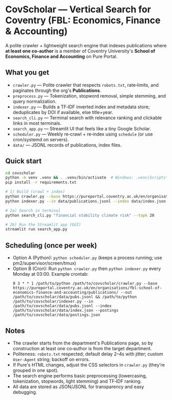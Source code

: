 # CovScholar — Vertical Search for Coventry (FBL: Economics, Finance & Accounting)

A polite crawler + lightweight search engine that indexes publications where **at least one co‑author**
is a member of Coventry University's **School of Economics, Finance and Accounting** on Pure Portal.

## What you get
- `crawler.py` — Polite crawler that respects `robots.txt`, rate‑limits, and paginates through the org's **Publications**.
- `preprocess.py` — Tokenization, stopword removal, simple stemming, and query normalization.
- `indexer.py` — Builds a TF‑IDF inverted index and metadata store; deduplicates by DOI if available, else title+year.
- `search_cli.py` — Terminal search with relevance ranking and clickable links in most terminals.
- `search_app.py` — Streamlit UI that feels like a tiny Google Scholar.
- `scheduler.py` — Weekly re‑crawl + re‑index using `schedule` (or use cron/systemd on servers).
- `data/` — JSONL records of publications, index files.

## Quick start
```bash
cd covscholar
python -m venv .venv && . .venv/bin/activate  # Windows: .venv\Scripts\activate
pip install -r requirements.txt

# 1) Build (crawl + index)
python crawler.py --base https://pureportal.coventry.ac.uk/en/organisations/fbl-school-of-economics-finance-and-accounting/publications/ --out data/publications.jsonl
python indexer.py --in data/publications.jsonl --index data/index.json --postings data/postings.json

# 2a) Search in terminal
python search_cli.py "financial stability climate risk" --topk 20

# 2b) Run the Streamlit app (GUI)
streamlit run search_app.py
```

## Scheduling (once per week)
- Option A (Python): `python scheduler.py` (keeps a process running; use pm2/supervisor/screen/tmux)
- Option B (Cron): Run `python crawler.py` then `python indexer.py` every Monday at 03:00.
  Example crontab:
  ```
  0 3 * * 1 /path/to/python /path/to/covscholar/crawler.py --base https://pureportal.coventry.ac.uk/en/organisations/fbl-school-of-economics-finance-and-accounting/publications/ --out /path/to/covscholar/data/pubs.jsonl && /path/to/python /path/to/covscholar/indexer.py --in /path/to/covscholar/data/pubs.jsonl --index /path/to/covscholar/data/index.json --postings /path/to/covscholar/data/postings.json
  ```

## Notes
- The crawler starts from the department's Publications page, so by construction at least one co‑author is from the target department.
- Politeness: `robots.txt` respected; default delay 2–4s with jitter; custom `User-Agent` string; backoff on errors.
- If Pure's HTML changes, adjust the CSS selectors in `crawler.py` (they’re grouped in one spot).
- The search engine performs basic preprocessing (lowercasing, tokenization, stopwords, light stemming) and TF‑IDF ranking.
- All data are stored as JSON/JSONL for transparency and easy debugging.
